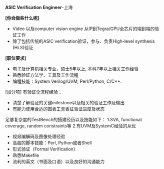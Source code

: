 **ASIC Verification Engineer**-上海

**[你会做些什么呢]** 
- Video 以及computer vision engine 从IP到Tegra/GPU全芯片的端到端的验证工作
- 除了包括传统的ASIC verification验证，参与、负责High-level synthesis (HLS)验证

**[职位要求]**
- 电子及计算机相关专业，硕士5年以上, 本科7年以上相关工作经验 
- 熟悉验证方法学、工具及工作流程 
- 编程技能：System Verilog/UVM, Perl/Python, C/C++. 

[加分项]
有验证全流程经验：
- 清楚了解验证的关键milestone以及相关的验证工作及输出
- 有能力使用合适的图表工具表征验证进度及状态 

足够复杂度的TestBench的搭建经历以及技能如下：
1.SVA, functional coverage, random constraints等 
2.有UVM及SystemC经验的从优 
- 视频编解码及图像处理经验 
- 高超的脚本技能：Perl, Python或者Shell 
- 形式验证（Formal Verification） 
- 熟悉Makefile 
- 流利的英文（书面及口语）以及良好的沟通能力 


